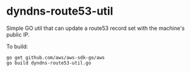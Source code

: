 # dyndns-route53-util
Simple GO util that can update a route53 record set with the machine's public IP.

To build:
```
go get github.com/aws/aws-sdk-go/aws
go build dyndns-route53-util.go
```
